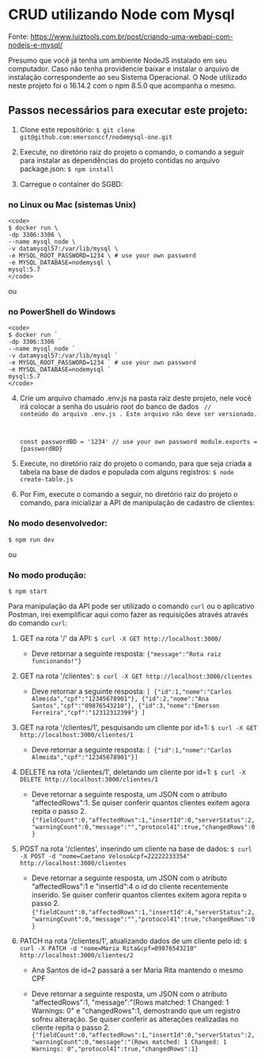 # CRUD utilizando Node com Mysql

Fonte: https://www.luiztools.com.br/post/criando-uma-webapi-com-nodejs-e-mysql/

Presumo que você já tenha um ambiente NodeJS instalado em seu computador. Caso não tenha providencie baixar e instalar o arquivo de instalação correspondente ao seu Sistema Operacional. O Node utilizado neste projeto foi o 16.14.2 com o npm 8.5.0 que acompanha o mesmo.

## Passos necessários para executar este projeto:

1. Clone este repositório:
   `$ git clone git@github.com:emersonccf/nodemysql-one.git`

2. Execute, no diretório raiz do projeto o comando, o comando a seguir para instalar as dependências do projeto contidas no arquivo package.json:
   `$ npm install`

3. Carregue o container do SGBD:

### no Linux ou Mac (sistemas Unix)

    <code>
    $ docker run \
    -dp 3306:3306 \
    --name mysql_node \
    -v datamysql57:/var/lib/mysql \
    -e MYSQL_ROOT_PASSWORD=1234 \ # use your own password
    -e MYSQL_DATABASE=nodemysql \
    mysql:5.7
    </code>

ou

### no PowerShell do Windows

    <code>
    $ docker run `
    -dp 3306:3306 `
    --name mysql_node `
    -v datamysql57:/var/lib/mysql `
    -e MYSQL_ROOT_PASSWORD=1234 ` # use your own password
    -e MYSQL_DATABASE=nodemysql `
    mysql:5.7
    </code>

4. Crie um arquivo chamado .env.js na pasta raiz deste projeto, nele você irá colocar a senha do usuário root do banco de dados
   <code>
   // conteúdo do arquivo .env.js . Este arquivo não deve ser versionado.

   const passwordBD = '1234' // use your own password
   module.exports = {passwordBD}
   </code>

5. Execute, no diretório raiz do projeto o comando, para que seja criada a tabela na base de dados e populada com alguns registros:
   `$ node create-table.js`

6. Por Fim, execute o comando a seguir, no diretório raiz do projeto o comando, para inicializar a API de manipulação de cadastro de clientes:

### No modo desenvolvedor:

`$ npm run dev`

ou

### No modo produção:

`$ npm start`

Para manipulação da API pode ser utilizado o comando `curl` ou o aplicativo Postman, irei exemplificar aqui como fazer as requisições através através do comando `curl`:

1. GET na rota '/' da API:
   `$ curl -X GET http://localhost:3000/`

   - Deve retornar a seguinte resposta:
     `{"message":"Rota raiz funcionando!"}`

2. GET na rota '/clientes':
   `$ curl -X GET http://localhost:3000/clientes`

   - Deve retornar a seguinte resposta:
     `[ {"id":1,"nome":"Carlos Almeida","cpf":"12345678901"}, {"id":2,"nome":"Ana Santos","cpf":"09876543210"}, {"id":3,"nome":"Emerson Ferreira","cpf":"12312312399"} ]`

3. GET na rota '/clientes/1', pesquisando um cliente por id=1:
   `$ curl -X GET http://localhost:3000/clientes/1`

   - Deve retornar a seguinte resposta:
     `[ {"id":1,"nome":"Carlos Almeida","cpf":"12345678901"}]`

4. DELETE na rota '/clientes/1', deletando um cliente por id=1:
   `$ curl -X DELETE http://localhost:3000/clientes/1`

   - Deve retornar a seguinte resposta, um JSON com o atributo "affectedRows":1. Se quiser conferir quantos clientes exitem agora repita o passo 2.
     `{"fieldCount":0,"affectedRows":1,"insertId":0,"serverStatus":2,"warningCount":0,"message":"","protocol41":true,"changedRows":0}`

5. POST na rota '/clientes', inserindo um cliente na base de dados:
   `$ curl -X POST -d "nome=Caetano Veloso&cpf=22222233354" http://localhost:3000/clientes`

   - Deve retornar a seguinte resposta, um JSON com o atributo "affectedRows":1 e "insertId":4 o id do cliente recentemente inserido. Se quiser conferir quantos clientes exitem agora repita o passo 2.
     `{"fieldCount":0,"affectedRows":1,"insertId":4,"serverStatus":2,"warningCount":0,"message":"","protocol41":true,"changedRows":0}`

6. PATCH na rota '/clientes/1', atualizando dados de um cliente pelo id:
   `$ curl -X PATCH -d "nome=Maria Rita&cpf=09876543210" http://localhost:3000/clientes/2`

   - Ana Santos de id=2 passará a ser Maria Rita mantendo o mesmo CPF

   - Deve retornar a seguinte resposta, um JSON com o atributo "affectedRows":1, "message":"(Rows matched: 1 Changed: 1 Warnings: 0" e "changedRows":1, demostrando que um registro sofreu alteração. Se quiser conferir as alterações realizadas no cliente repita o passo 2.
     `{"fieldCount":0,"affectedRows":1,"insertId":0,"serverStatus":2,"warningCount":0,"message":"(Rows matched: 1 Changed: 1 Warnings: 0","protocol41":true,"changedRows":1}`
